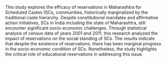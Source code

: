 This study explores the efficacy of reservations in Maharashtra for Scheduled Castes (SCs, communities, historically marginalized by the traditional caste hierarchy. 
Despite constitutional mandates and affirmative action initiatives, SCs in India including the state of Maharashtra, still encounter significant socio-economic challenges. 
Through statistical analysis of census data of years 2001 and 2011, this research analyzed the impact of reservations on the social standing of SCs. 
The results indicate that despite the existence of reservations, there has been marginal progress in the socio-economic condition of SCs. 
Nonetheless, the study highlights the critical role of educational reservations in addressing this issue.  
